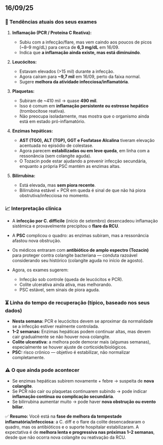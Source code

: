 ## 16/09/25

### 🔎 Tendências atuais dos seus exames

1. **Inflamação (PCR / Proteína C Reativa):**

   * Subiu com a infecção/flare, mas vem caindo aos poucos de picos (\~8–9 mg/dL) para cerca de **6,3 mg/dL** em 16/09.
   * Indica que **a inflamação ainda existe, mas está diminuindo**.

2. **Leucócitos:**

   * Estavam elevados (>15 mil) durante a infecção.
   * Agora caíram para **\~9,7 mil** em 16/09, perto da faixa normal.
   * Sugere **melhora da atividade infecciosa/inflamatória**.

3. **Plaquetas:**

   * Subiram de \~410 mil → quase **490 mil**.
   * Isso é comum em **inflamação persistente ou estresse hepático** (trombocitose reativa).
   * Não preocupa isoladamente, mas mostra que o organismo ainda está em estado pró-inflamatório.

4. **Enzimas hepáticas:**

   * **AST (TGO), ALT (TGP), GGT e Fosfatase Alcalina** tiveram elevação acentuada no episódio de colestase.
   * Agora parecem **estabilizadas ou em leve queda**, em linha com a ressonância (sem colangite aguda).
   * O Tozacin pode estar ajudando a prevenir infecção secundária, enquanto a própria PSC mantém as enzimas altas.

5. **Bilirrubina:**

   * Está elevada, mas **sem piora recente**.
   * Bilirrubina estável + PCR em queda é sinal de que não há piora obstrutiva/infecciosa no momento.

### 📈 Interpretação clínica

* A **infecção por C. difficile** (início de setembro) desencadeou inflamação sistêmica e provavelmente precipitou o **flare da RCU**.
* A **PSC** complicou o quadro: as enzimas subiram, mas a ressonância afastou nova obstrução.
* Os médicos entraram com **antibiótico de amplo espectro (Tozacin)** para proteger contra colangite bacteriana — conduta razoável considerando seu histórico (colangite aguda no início de agosto).
* Agora, os exames sugerem:

  * Infecção sob controle (queda de leucócitos e PCR).
  * Colite ulcerativa ainda ativa, mas melhorando.
  * PSC estável, sem sinais de piora aguda.


### ⏳ Linha do tempo de recuperação (típico, baseado nos seus dados)

* **Nesta semana:** PCR e leucócitos devem se aproximar da normalidade se a infecção estiver realmente controlada.
* **1–2 semanas:** Enzimas hepáticas podem continuar altas, mas devem cair gradualmente se não houver nova colangite.
* **Colite ulcerativa:** a melhora pode demorar mais (algumas semanas), especialmente se houver ajuste de corticoide/biológicos.
* **PSC:** risco crônico — objetivo é estabilizar, não normalizar completamente.

### ⚠️ O que ainda pode acontecer

* Se enzimas hepáticas subirem novamente + febre → suspeita de **nova colangite**.
* Se PCR não cair ou plaquetas continuarem subindo → pode indicar **inflamação contínua ou complicação secundária**.
* Se bilirrubina aumentar muito → pode haver **nova obstrução ou evento biliar**.


✅ **Resumo:**
Você está na **fase de melhora da tempestade inflamatória/infecciosa**: a C. diff e o flare da colite desencadearam o quadro, mas os antibióticos e o suporte hospitalar estabilizaram. A expectativa é de **melhora lenta e progressiva nas próximas 1–2 semanas**, desde que não ocorra nova colangite ou reativação da RCU.

